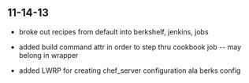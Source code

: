 11-14-13
-------
* broke out recipes from default into berkshelf, jenkins, jobs

* added build command attr in order to step thru cookbook job -- may belong in wrapper

* added LWRP for creating chef\_server configuration ala berks config
